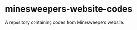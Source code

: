 minesweepers-website-codes
==========================

A repository containing codes from Minesweepers website.

